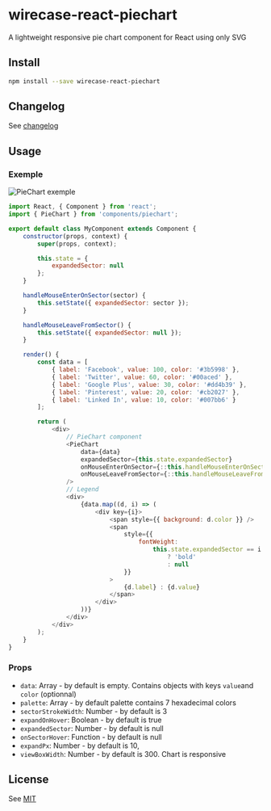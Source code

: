 # wirecase-react-piechart

A lightweight responsive pie chart component for React using only SVG

## Install

```sh
npm install --save wirecase-react-piechart
```

## Changelog

See [changelog](./CHANGELOG.md)

## Usage

### Exemple

![PieChart exemple](/screenshots/socialchart.png)

```js
import React, { Component } from 'react';
import { PieChart } from 'components/piechart';

export default class MyComponent extends Component {
    constructor(props, context) {
        super(props, context);

        this.state = {
            expandedSector: null
        };
    }

    handleMouseEnterOnSector(sector) {
        this.setState({ expandedSector: sector });
    }

    handleMouseLeaveFromSector() {
        this.setState({ expandedSector: null });
    }

    render() {
        const data = [
            { label: 'Facebook', value: 100, color: '#3b5998' },
            { label: 'Twitter', value: 60, color: '#00aced' },
            { label: 'Google Plus', value: 30, color: '#dd4b39' },
            { label: 'Pinterest', value: 20, color: '#cb2027' },
            { label: 'Linked In', value: 10, color: '#007bb6' }
        ];

        return (
            <div>
                // PieChart component
                <PieChart
                    data={data}
                    expandedSector={this.state.expandedSector}
                    onMouseEnterOnSector={::this.handleMouseEnterOnSector}
                    onMouseLeaveFromSector={::this.handleMouseLeaveFromSector}
                />
                // Legend
                <div>
                    {data.map((d, i) => (
                        <div key={i}>
                            <span style={{ background: d.color }} />
                            <span
                                style={{
                                    fontWeight:
                                        this.state.expandedSector == i
                                            ? 'bold'
                                            : null
                                }}
                            >
                                {d.label} : {d.value}
                            </span>
                        </div>
                    ))}
                </div>
            </div>
        );
    }
}
```

### Props

-   `data`: Array - by default is empty. Contains objects with keys `value`and `color` (optionnal)
-   `palette`: Array - by default palette contains 7 hexadecimal colors
-   `sectorStrokeWidth`: Number - by default is 3
-   `expandOnHover`: Boolean - by default is true
-   `expandedSector`: Number - by default is null
-   `onSectorHover`: Function - by default is null
-   `expandPx`: Number - by default is 10,
-   `viewBoxWidth`: Number - by default is 300. Chart is responsive

## License

See [MIT](./LICENCE)
